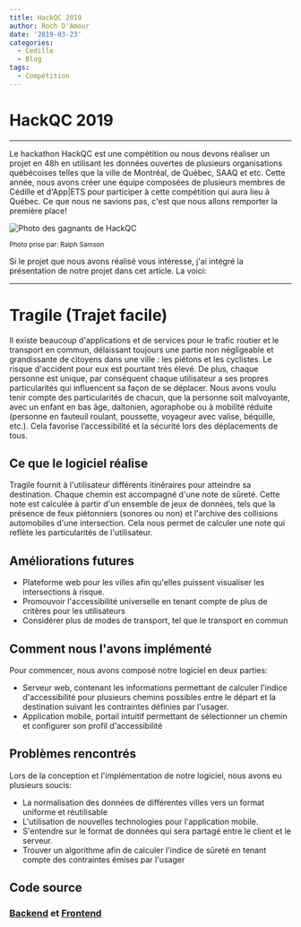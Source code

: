```yaml
---
title: HackQC 2019
author: Roch D'Amour
date: '2019-03-23'
categories:
  - Cedille
  - Blog
tags:
  - Compétition
---
```


# HackQC 2019
-----

Le hackathon HackQC est une compétition ou nous devons réaliser un projet en 48h en utilisant les données ouvertes de plusieurs organisations québécoises telles que
la ville de Montréal, de Québec, SAAQ et etc. Cette année, nous avons créer une équipe composées de plusieurs membres de Cédille et d'App|ETS pour participer à cette compétition
qui aura lieu à Québec. Ce que nous ne savions pas, c'est que nous allons remporter la première place!

![Photo des gagnants de HackQC](/images/HackQC-gagnant.JPG "Gagnants du HackQC 2019")

<sub> Photo prise par: Ralph Samson <sup>

Si le projet que nous avons réalisé vous intéresse, j'ai intégré la présentation de notre projet dans cet article. La voici: 

-----
# Tragile (Trajet facile)

Il existe beaucoup d'applications et de services pour le trafic routier et le transport en commun,
délaissant toujours une partie non négligeable et grandissante de citoyens dans une ville : les piétons et les cyclistes.
Le risque d'accident pour eux est pourtant très élevé. De plus, chaque personne est unique,
par conséquent chaque utilisateur a ses propres particularités qui influencent sa façon de se déplacer.
Nous avons voulu tenir compte des particularités de chacun, que la personne soit malvoyante, avec un enfant en bas âge, daltonien,
agoraphobe ou à mobilité réduite (personne en fauteuil roulant, poussette, voyageur avec valise, béquille, etc.).
Cela favorise l’accessibilité et la sécurité lors des déplacements de tous.

## Ce que le logiciel réalise

Tragile fournit à l'utilisateur différents itinéraires pour atteindre sa destination.
Chaque chemin est accompagné d'une note de sûreté.
Cette note est calculée à partir d'un ensemble de jeux de données, tels que la présence de feux piétonniers 
(sonores ou non) et l'archive des collisions automobiles d'une intersection.
Cela nous permet de calculer une note qui reflète les particularités de l'utilisateur.

## Améliorations futures

- Plateforme web pour les villes afin qu'elles puissent visualiser les intersections à risque. 
- Promouvoir l'accessibilité universelle en tenant compte de plus de critères pour les utilisateurs
- Considérer plus de modes de transport, tel que le transport en commun

## Comment nous l'avons implémenté

Pour commencer, nous avons composé notre logiciel en deux parties: 
- Serveur web, contenant les informations permettant de calculer l'indice d'accessibilité pour plusieurs chemins possibles entre le départ 
et la destination suivant les contraintes définies par l'usager.
- Application mobile, portail intuitif permettant de sélectionner un chemin et configurer son profil d'accessibilité

## Problèmes rencontrés

Lors de la conception et l'implémentation de notre logiciel, nous avons eu plusieurs soucis:

- La normalisation des données de différentes villes vers un format uniforme et réutilisable
- L'utilisation de nouvelles technologies pour l'application mobile.
- S'entendre sur le format de données qui sera partagé entre le client et le serveur.
- Trouver un algorithme afin de calculer l'indice de sûreté en tenant compte des contraintes émises par l'usager

## Code source

### [Backend](https://github.com/ClubCedille/hackqc2019) et [Frontend](https://github.com/eyjafjoll/HackQC19-UI)

